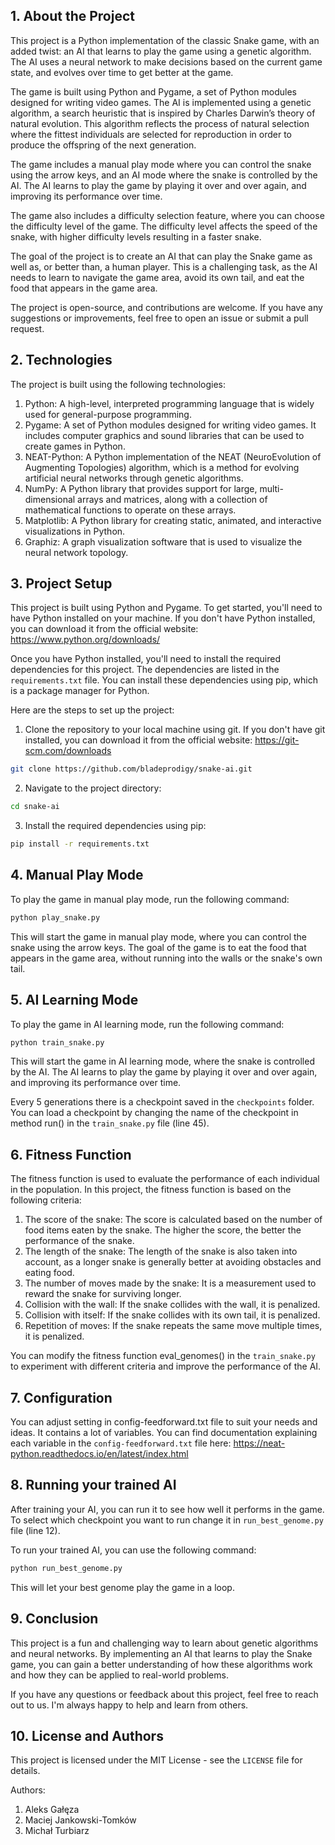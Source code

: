 ## 1. About the Project

This project is a Python implementation of the classic Snake game, with an added twist: an AI that learns to play the game using a genetic algorithm. The AI uses a neural network to make decisions based on the current game state, and evolves over time to get better at the game.

The game is built using Python and Pygame, a set of Python modules designed for writing video games. The AI is implemented using a genetic algorithm, a search heuristic that is inspired by Charles Darwin’s theory of natural evolution. This algorithm reflects the process of natural selection where the fittest individuals are selected for reproduction in order to produce the offspring of the next generation.

The game includes a manual play mode where you can control the snake using the arrow keys, and an AI mode where the snake is controlled by the AI. The AI learns to play the game by playing it over and over again, and improving its performance over time.

The game also includes a difficulty selection feature, where you can choose the difficulty level of the game. The difficulty level affects the speed of the snake, with higher difficulty levels resulting in a faster snake.

The goal of the project is to create an AI that can play the Snake game as well as, or better than, a human player. This is a challenging task, as the AI needs to learn to navigate the game area, avoid its own tail, and eat the food that appears in the game area.

The project is open-source, and contributions are welcome. If you have any suggestions or improvements, feel free to open an issue or submit a pull request.

## 2. Technologies

The project is built using the following technologies:
1. Python: A high-level, interpreted programming language that is widely used for general-purpose programming.
2. Pygame: A set of Python modules designed for writing video games. It includes computer graphics and sound libraries that can be used to create games in Python.
3. NEAT-Python: A Python implementation of the NEAT (NeuroEvolution of Augmenting Topologies) algorithm, which is a method for evolving artificial neural networks through genetic algorithms.
4. NumPy: A Python library that provides support for large, multi-dimensional arrays and matrices, along with a collection of mathematical functions to operate on these arrays.
5. Matplotlib: A Python library for creating static, animated, and interactive visualizations in Python.
6. Graphiz: A graph visualization software that is used to visualize the neural network topology.

## 3. Project Setup

This project is built using Python and Pygame. To get started, you'll need to have Python installed on your machine. If you don't have Python installed, you can download it from the official website: https://www.python.org/downloads/

Once you have Python installed, you'll need to install the required dependencies for this project. The dependencies are listed in the `requirements.txt` file. You can install these dependencies using pip, which is a package manager for Python.

Here are the steps to set up the project:

1. Clone the repository to your local machine using git. If you don't have git installed, you can download it from the official website: https://git-scm.com/downloads

```bash
git clone https://github.com/bladeprodigy/snake-ai.git
```

2. Navigate to the project directory:

```bash
cd snake-ai
```

3. Install the required dependencies using pip:

```bash
pip install -r requirements.txt
```

## 4. Manual Play Mode

To play the game in manual play mode, run the following command:

```bash
python play_snake.py
```

This will start the game in manual play mode, where you can control the snake using the arrow keys. The goal of the game is to eat the food that appears in the game area, without running into the walls or the snake's own tail.

## 5. AI Learning Mode

To play the game in AI learning mode, run the following command:

```bash
python train_snake.py
```

This will start the game in AI learning mode, where the snake is controlled by the AI. The AI learns to play the game by playing it over and over again, and improving its performance over time.

Every 5 generations there is a checkpoint saved in the `checkpoints` folder. You can load a checkpoint by changing the name of the checkpoint in method run() in the `train_snake.py` file (line 45).

## 6. Fitness Function

The fitness function is used to evaluate the performance of each individual in the population. In this project, the fitness function is based on the following criteria:

1. The score of the snake: The score is calculated based on the number of food items eaten by the snake. The higher the score, the better the performance of the snake.
2. The length of the snake: The length of the snake is also taken into account, as a longer snake is generally better at avoiding obstacles and eating food.
3. The number of moves made by the snake: It is a measurement used to reward the snake for surviving longer.
4. Collision with the wall: If the snake collides with the wall, it is penalized.
5. Collision with itself: If the snake collides with its own tail, it is penalized.
6. Repetition of moves: If the snake repeats the same move multiple times, it is penalized.

You can modify the fitness function eval_genomes() in the `train_snake.py` to experiment with different criteria and improve the performance of the AI.

## 7. Configuration

You can adjust setting in config-feedforward.txt file to suit your needs and ideas. It contains a lot of variables. You can find documentation explaining each variable in the `config-feedforward.txt` file here: https://neat-python.readthedocs.io/en/latest/index.html

## 8. Running your trained AI

After training your AI, you can run it to see how well it performs in the game. To select which checkpoint you want to run change it in `run_best_genome.py` file (line 12).

To run your trained AI, you can use the following command:

```bash
python run_best_genome.py
```

This will let your best genome play the game in a loop.

## 9. Conclusion

This project is a fun and challenging way to learn about genetic algorithms and neural networks. By implementing an AI that learns to play the Snake game, you can gain a better understanding of how these algorithms work and how they can be applied to real-world problems.

If you have any questions or feedback about this project, feel free to reach out to us. I'm always happy to help and learn from others.

## 10. License and Authors

This project is licensed under the MIT License - see the `LICENSE` file for details.

Authors:
1. Aleks Gałęza
2. Maciej Jankowski-Tomków
3. Michał Turbiarz
